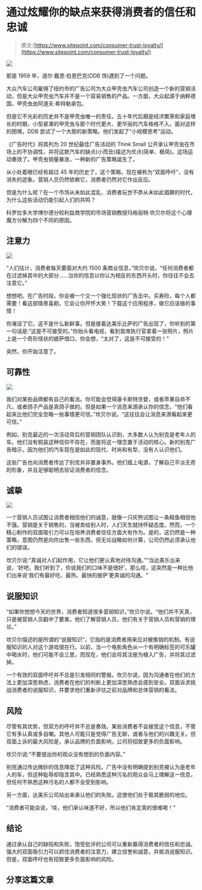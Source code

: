 # 通过炫耀你的缺点来获得消费者的信任和忠诚

> 原文:[https://www.sitepoint.com/consumer-trust-loyalty/](https://www.sitepoint.com/consumer-trust-loyalty/)

![](../Images/d008bb08159a3a719b7745b37fd49303.png)

那是 1959 年，道尔·戴恩·伯恩巴克(DDB 饰)遇到了一个问题。

大众汽车公司雇佣了纽约市的广告公司为大众甲壳虫汽车公司创造一个新的营销活动，但是大众甲壳虫汽车并不是一个容易销售的产品。一方面，大众起源于纳粹德国，甲壳虫由阿道夫·希特勒承包。

但是它不光彩的历史并不是甲壳虫唯一的责任。五十年代后期是经济繁荣和家庭增长的时期，小型紧凑的甲壳虫与那个时代更大、更华丽的汽车格格不入。面对这样的困境，DDB 尝试了一个大胆的新策略。他们发起了“小规模思考”运动。

《广告时代》将其列为 20 世纪最佳广告活动的 Think Small 公开承认甲壳虫在市场上的不协调性，并将这款汽车的缺点(小而丑)描述为优点(简单、极简)。这场运动奏效了。甲壳虫销量暴涨，一种新的广告策略诞生了。

从小处着眼已经有超过 45 年的历史了，这个策略，现在被称为“双面呼吁”，没有消失的迹象。营销人员仍然依赖它，消费者仍然对它作出反应。

但是为什么呢？在一个市场从未如此混乱、消费者玩世不恭从未如此猖獗的时代，为什么这些活动仍能引起人们的共鸣？

科罗拉多大学博尔德分校利兹商学院的市场营销教授玛格丽特·坎贝尔将这个心理魔方分解为四个不同的原因。

## 注意力

![](../Images/5d974009b5537149186f79801b7e104a.png)

“人们估计，消费者每天要面对大约 1500 条商业信息，”坎贝尔说。“任何消费者都在过滤掉其中的大部分……当你的信息以你认为相反的东西开头时，你往往不会去注意它。”

想想吧。在广告时段，你会被一个又一个强化现状的广告击中。买寿险，每个人都需要！看这部情景喜剧，它会让你开怀大笑！下载这个应用程序，做它应该做的事情！

你淹没了它。这不是什么新鲜事。但是接着达美乐比萨的广告出现了，你听到的第一句话是:“这是不可接受的。”你抬头看电视，看到首席执行官拿着一张照片，照片上是一个奇形怪状的披萨借口，你会想，“太对了，这是不可接受的！”

突然，你开始注意了。

## 可靠性

![](../Images/7d5ea56856d2d181a4024a1ede74cb77.png)

我们对某些品牌都有自己的看法。你可能会觉得康卡斯特贪婪，或者苹果自命不凡，或者鸽子产品是真鸽子做的。但是如果一个消息来源承认你的信念，“他们看起来比他们完全忽略一些事情更可信，”坎贝尔说。“这往往会让消息来源看起来更可信。”

例如，别克最近的一次活动背后的营销团队认识到，大多数人认为别克是老年人的车。他们没有假装这种信仰不存在，而是将这一理念置于活动的核心。新的别克广告暗示，因为他们的汽车现在是如此的现代、时尚和有型，没有人认识他们。

这些广告也向消费者传达了别克并非置身事外。他们插上电源，了解自己平淡无奇的形象，并且足够聪明去验证消费者的信念。

## 诚挚

![](../Images/cd2f1ce1f7f329e9795226b1a8ee6b8b.png)

一个营销人员试图让消费者相信他们的诚意，就像一只灰熊试图让一条鲑鱼相信他不饿。营销是关于销售的，当被卖给别人时，人们天生就持怀疑态度。然而，一个精心制作的双面吸引力可以在培养消费者信任方面大有作为。是的，这仍然是一种策略，意图仍然是向你出售一些东西，但无论战略如何计算，公司仍然必须承认他们的错误。

坎贝尔说:“真诚对人们起作用，它让他们更认真地对待沟通。”“当达美乐出来说，‘好吧，我们听到了，你说我们的口味不是很好’，那么哇，这突然是一种比他们出来说‘我们有最好吃、最热、最快的披萨’更真诚的沟通。"

## 说服知识

“如果你想想今天的世界，消费者知道很多营销知识，”坎贝尔说。“他们并不天真，只是被营销人员戳中了要害。他们了解营销人员，他们有关于营销人员和营销的理论。”

坎贝尔描述的是所谓的“说服知识”，它指的是消费者用来应对被推销的机制。有说服知识的人对这个游戏很在行。以前，当一个电影角色从一个有明确标签的可乐罐中喝水时，他们可能不会三思，而现在，他们会将其注册为植入广告，并将其过滤掉。

一个有效的双面呼吁并不总是引发相同的警报。坎贝尔说，因为沟通者在他们的方法上更加深思熟虑，消费者在他们的判断上更加深思熟虑会感到安全。双面诉求挑战消费者的说服知识，并要求他们重新评估之前对品牌和总体营销的看法。

## 风险

尽管有其优势，但双方的呼吁并不总是奏效。某些消费者不会接受这个信息，不管它有多认真或多自嘲。其他人可能只是觉得广告无聊，或者与他们的兴趣无关。但双面上诉的最大风险是，承认品牌的负面影响，公司将招致更多的负面影响。

坎贝尔说:“不要提出你的观众没有想到的负面内容。”

别克通过传达微妙的信息降低了这种风险。广告中没有明确提到别克被认为是老年人的车，但这种耻辱却隐含其中。已经熟悉这种污名的观众会马上理解这一信息，但任何不熟悉这种污名的人都不会受到影响。

另一方面，达美乐公司站出来承认他们的失败。这使他们处于极其脆弱的地位。

“消费者可能会说，‘哇，他们承认味道不好，所以他们肯定真的很难喝！"

## 结论

通过承认自己的缺陷和失败，饱受批评的公司可以重新赢得消费者的信任和忠诚。强大的双面吸引力可以抓住消费者的注意力，建立信誉和诚意，并抵消说服知识。但是，双面呼吁也有招致更多负面影响的风险。

## 分享这篇文章